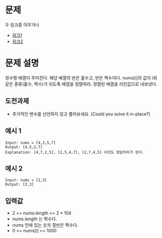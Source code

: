 # 문제

두 링크중 아무거나
- [링크1](https://leetcode.com/explore/challenge/card/september-leetcoding-challenge-2021/639/week-4-september-22nd-september-28th/3990/)
- [링크2](https://leetcode.com/problems/sort-array-by-parity-ii/)


# 문제 설명

정수형 배열이 주어진다. 해당 배열의 반은 홀수고, 반은 짝수이다.
nums[i]의 값이 i와 같은 종류(홀수, 짝수)가 되도록 배열을 정렬하라.
정렬된 배열을 리턴값으로 내보낸다.

## 도전과제
- 추가적인 변수를 선언하지 않고 풀어보세요. (Could you solve it in-place?)

## 예시 1
```
Input: nums = [4,2,5,7]
Output: [4,5,2,7]
Explanation: [4,7,2,5], [2,5,4,7], [2,7,4,5] 이것도 정답처리가 된다.
```

## 예시 2
```
Input: nums = [2,3]
Output: [2,3]
```
 

## 입력값

- 2 <= nums.length <= 2 * 104
- nums.length 는 짝수다.
- nums 안에 있는 숫자 절반은 짝수다.
- 0 <= nums[i] <= 1000
